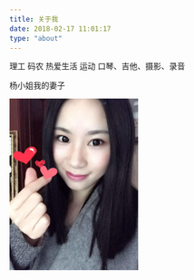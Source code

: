 ```yaml
---
title: 关于我
date: 2018-02-17 11:01:17
type: "about"
---
```


理工 码农
热爱生活
运动 口琴、吉他、摄影、录音

杨小姐我的妻子

<img src="index/head.jpeg"  width="45%" alt="head"/>

<audio id="bgsound" loop="loop" autoplay="autoplay" src="index/Miss Yang.m4a"><br><source src="index/Miss Yang.m4a"><br></audio>